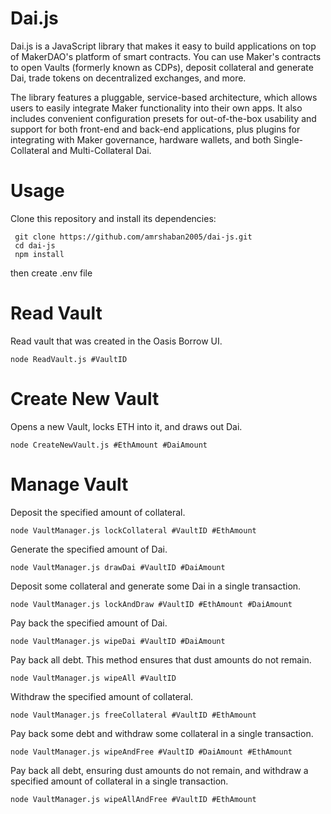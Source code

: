 # Dai.js
Dai.js is a JavaScript library that makes it easy to build applications on top of MakerDAO's platform of smart contracts. You can use Maker's contracts to open Vaults (formerly known as CDPs), deposit collateral and generate Dai, trade tokens on decentralized exchanges, and more. 

The library features a pluggable, service-based architecture, which allows users to easily integrate Maker functionality into their own apps. It also includes convenient configuration presets for out-of-the-box usability and support for both front-end and back-end applications, plus plugins for integrating with Maker governance, hardware wallets, and both Single-Collateral and Multi-Collateral Dai.

# Usage

Clone this repository and install its dependencies:

```
 git clone https://github.com/amrshaban2005/dai-js.git
 cd dai-js
 npm install
```
then create .env file

# Read Vault

Read vault that was created in the Oasis Borrow UI. 

```
node ReadVault.js #VaultID
```
# Create New Vault

Opens a new Vault, locks ETH into it, and draws out Dai. 

```
node CreateNewVault.js #EthAmount #DaiAmount
```

# Manage Vault

Deposit the specified amount of collateral.
```
node VaultManager.js lockCollateral #VaultID #EthAmount
```
Generate the specified amount of Dai.
```
node VaultManager.js drawDai #VaultID #DaiAmount  
```
Deposit some collateral and generate some Dai in a single transaction.
```
node VaultManager.js lockAndDraw #VaultID #EthAmount #DaiAmount 
```

Pay back the specified amount of Dai. 
```
node VaultManager.js wipeDai #VaultID #DaiAmount 
```
Pay back all debt. This method ensures that dust amounts do not remain.
```
node VaultManager.js wipeAll #VaultID 
```

Withdraw the specified amount of collateral.
```
node VaultManager.js freeCollateral #VaultID #EthAmount 
```
Pay back some debt and withdraw some collateral in a single transaction.
```
node VaultManager.js wipeAndFree #VaultID #DaiAmount #EthAmount 
```

Pay back all debt, ensuring dust amounts do not remain, and withdraw a specified amount of collateral in a single transaction.
```
node VaultManager.js wipeAllAndFree #VaultID #EthAmount 
```
